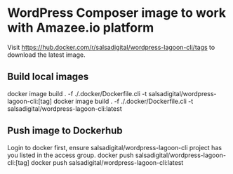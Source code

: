 # WordPress Composer image to work with Amazee.io platform

Visit https://hub.docker.com/r/salsadigital/wordpress-lagoon-cli/tags to 
download the latest image.

## Build local images
docker image build . -f ./.docker/Dockerfile.cli -t salsadigital/wordpress-lagoon-cli:[tag]
docker image build . -f ./.docker/Dockerfile.cli -t salsadigital/wordpress-lagoon-cli:latest

## Push image to Dockerhub
Login to docker first, ensure salsadigital/wordpress-lagoon-cli project
has you listed in the access group.
docker push salsadigital/wordpress-lagoon-cli:[tag]
docker push salsadigital/wordpress-lagoon-cli:latest

